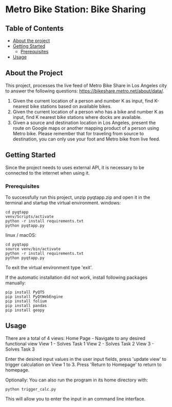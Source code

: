 # Metro Bike Station: Bike Sharing
## Table of Contents
    
  - [About the project](#contributing)
  - [Getting Started](#getting-started)
    - [Prerequisites](#prerequisites)
  - [Usage](#usage)

## About the Project

This project, processes the live feed of Metro Bike Share in Los Angeles city to answer the
following questions: https://bikeshare.metro.net/about/data/.
1. Given the current location of a person and number K as input, find K-nearest bike stations based on
available bikes.
2. Given the current location of a person who has a bike and number K as input, find K nearest bike
stations where docks are available.
3. Given a source and destination location in Los Angeles, present the route on Google maps or another
mapping product of a person using Metro bike. Please remember that for traveling from source to
destination, you can only use your foot and Metro bike from live feed.
## Getting Started

Since the project needs to uses external API, it is necessary
to be connected to the internet when using it.
### Prerequisites
To successfully run this project, unzip pyqtapp.zip
and open it in the terminal and startup the virtual environment.
windows:
```
cd pyqtapp
venv/Scripts/activate
python -r install requirements.txt
python pyqtapp.py
```
linux / macOS:
```
cd pyqtapp
source venv/bin/activate 
python -r install requirements.txt
python pyqtapp.py
```

To exit the virtual environment type 'exit'.

If the automatic installation did not work, install following packages manually:
```
pip install PyQT5
pip install PyQtWebEngine
pip install folium
pip install pandas
pip install geopy
```

## Usage
There are a total of 4 views:
Home Page - Navigate to any desired functional view
View 1 - Solves Task 1
View 2 - Solves Task 2
View 3 - Solves Task 3

Enter the desired input values in the user input fields,
press 'update view' to trigger calculation on View 1 to 3.
Press 'Return to Homepage' to return to homepage.

Optionally:
You can also run the program in its home directory with:
```
python trigger_calc.py
```
This will allow you to enter the input in 
an command line interface.
